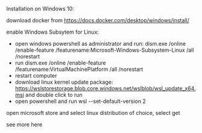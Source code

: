Installation on Windows 10:

download docker from https://docs.docker.com/desktop/windows/install/

enable Windows Subsytem for Linux: 
-   open windows powershell as administrator and run: dism.exe /online /enable-feature /featurename:Microsoft-Windows-Subsystem-Linux /all /norestart
-   run dism.exe /online /enable-feature /featurename:VirtualMachinePlatform /all /norestart
-   restart computer
-   download linux kernel update package: https://wslstorestorage.blob.core.windows.net/wslblob/wsl_update_x64.msi and double click to run
-   open powershell and run wsl --set-default-version 2

open microsoft store and select linux distribution of choice, select get

see more here

